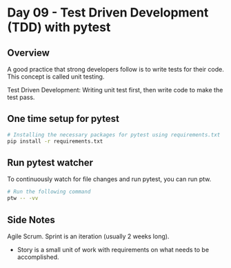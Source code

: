 # Day 09 - Test Driven Development (TDD) with pytest

## Overview

A good practice that strong developers follow is to write tests for their code.
This concept is called unit testing.

Test Driven Development:
Writing  unit test first, then write code to make the test pass.

## One time setup for pytest

```bash
# Installing the necessary packages for pytest using requirements.txt
pip install -r requirements.txt

```

## Run pytest watcher

To continuously watch for file changes and run pytest, you can run ptw.

```bash
# Run the following command
ptw -- -vv
```

## Side Notes

Agile Scrum.
Sprint is an iteration (usually 2 weeks long).

* Story is a small unit of work with requirements on what needs to be accomplished.
